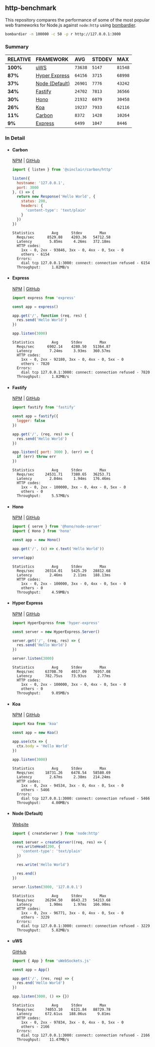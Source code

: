 ## http-benchmark

This repository compares the performance of some of the most popular web frameworks for Node.js against `node:http` using [bombardier](https://github.com/codesenberg/bombardier).

```bash
bombardier -n 100000 -c 50 -p r http://127.0.0.1:3000
```

### Summary

| RELATIVE | FRAMEWORK | AVG | STDDEV | MAX |
| :--- | :--- | :--- | :--- | :--- |
| **100%** | [uWS](#uws) | `73638` | `5147` | `81548` |
| **87%** | [Hyper Express](#hyper-express) | `64156` | `3715` | `68998` |
| **37%** | [Node (Default)](#node-default) | `26901` | `7776` | `43242` |
| **34%** | [Fastify](#fastify) | `24702` | `7813` | `36566` |
| **30%** | [Hono](#hono) | `21932` | `6079` | `30458` |
| **26%** | [Koa](#koa) | `19237` | `7933` | `62116` |
| **11%** | [Carbon](#carbon) | `8372` | `1428` | `10264` |
| **9%** | [Express](#express) | `6499` | `1047` | `8446` |


### In Detail

- #### Carbon
  [NPM](https://npmjs.com/@sinclair/carbon) | [GitHub](https://github.com/sinclairzx81/carbon)
  ```js
  import { listen } from '@sinclair/carbon/http'

  listen({
    hostname: '127.0.0.1',
    port: 3000
  }, () => {
    return new Response('Hello World', {
      status: 200,
      headers: {
        'content-type': 'text/plain'
      }
    })
  })
  ```

  ```
  Statistics        Avg      Stdev        Max
    Reqs/sec      8529.88    4203.36   54712.58
    Latency        5.85ms     4.26ms   372.18ms
    HTTP codes:
      1xx - 0, 2xx - 93846, 3xx - 0, 4xx - 0, 5xx - 0
      others - 6154
    Errors:
      dial tcp 127.0.0.1:3000: connect: connection refused - 6154
    Throughput:     1.82MB/s
  ```

- #### Express
  [NPM](https://npmjs.com/express) | [GitHub](https://github.com/expressjs/express)
  ```js
  import express from 'express'

  const app = express()

  app.get('/', function (req, res) {
    res.send('Hello World')
  })

  app.listen(3000)
  ```

  ```
  Statistics        Avg      Stdev        Max
    Reqs/sec      6902.14    4280.50   51364.87
    Latency        7.24ms     3.93ms   360.57ms
    HTTP codes:
      1xx - 0, 2xx - 92180, 3xx - 0, 4xx - 0, 5xx - 0
      others - 7820
    Errors:
      dial tcp 127.0.0.1:3000: connect: connection refused - 7820
    Throughput:     1.82MB/s
  ```

- #### Fastify
  [NPM](https://npmjs.com/fastify) | [GitHub](https://github.com/fastify/fastify)
  ```js
  import fastify from 'fastify'

  const app = fastify({
    logger: false
  })

  app.get('/', (req, res) => {
    res.send('Hello World')
  })

  app.listen({ port: 3000 }, (err) => {
    if (err) throw err
  })
  ```

  ```
  Statistics        Avg      Stdev        Max
    Reqs/sec     24531.71    7380.65   36253.71
    Latency        2.04ms     1.94ms   176.46ms
    HTTP codes:
      1xx - 0, 2xx - 100000, 3xx - 0, 4xx - 0, 5xx - 0
      others - 0
    Throughput:     5.57MB/s
  ```

- #### Hono
  [NPM](https://npmjs.com/hono) | [GitHub](https://github.com/honojs/hono)
  ```js
  import { serve } from '@hono/node-server'
  import { Hono } from 'hono'

  const app = new Hono()

  app.get('/', (c) => c.text('Hello World'))

  serve(app)
  ```

  ```
  Statistics        Avg      Stdev        Max
    Reqs/sec     20314.01    5425.29   28812.68
    Latency        2.46ms     2.11ms   188.13ms
    HTTP codes:
      1xx - 0, 2xx - 100000, 3xx - 0, 4xx - 0, 5xx - 0
      others - 0
    Throughput:     4.59MB/s
  ```

- #### Hyper Express
  [NPM](https://npmjs.com/hyper-express) | [GitHub](https://github.com/kartikk221/hyper-express)
  ```js
  import HyperExpress from 'hyper-express'

  const server = new HyperExpress.Server()

  server.get('/', (req, res) => {
    res.send('Hello World')
  })

  server.listen(3000)
  ```

  ```
  Statistics        Avg      Stdev        Max
    Reqs/sec     63708.70    4017.09   76957.08
    Latency      782.75us    73.93us     2.77ms
    HTTP codes:
      1xx - 0, 2xx - 100000, 3xx - 0, 4xx - 0, 5xx - 0
      others - 0
    Throughput:     9.05MB/s
  ```

- #### Koa
  [NPM](https://npmjs.com/koa) | [GitHub](https://github.com/koajs/koa)
  ```js
  import Koa from 'koa'

  const app = new Koa()

  app.use(ctx => {
    ctx.body = 'Hello World'
  })

  app.listen(3000)
  ```

  ```
  Statistics        Avg      Stdev        Max
    Reqs/sec     18731.26    6478.54   58580.69
    Latency        2.67ms     2.38ms   214.24ms
    HTTP codes:
      1xx - 0, 2xx - 94534, 3xx - 0, 4xx - 0, 5xx - 0
      others - 5466
    Errors:
      dial tcp 127.0.0.1:3000: connect: connection refused - 5466
    Throughput:     4.00MB/s
  ```

- #### Node (Default)
  [Website](https://nodejs.org/api/http.html)
  ```js
  import { createServer } from 'node:http'

  const server = createServer((req, res) => {
    res.writeHead(200, {
      'content-type': 'text/plain'
    })

    res.write('Hello World')

    res.end()
  })

  server.listen(3000, '127.0.0.1')
  ```

  ```
  Statistics        Avg      Stdev        Max
    Reqs/sec     26294.50    8643.23   54213.68
    Latency        1.90ms     1.97ms   166.90ms
    HTTP codes:
      1xx - 0, 2xx - 96771, 3xx - 0, 4xx - 0, 5xx - 0
      others - 3229
    Errors:
      dial tcp 127.0.0.1:3000: connect: connection refused - 3229
    Throughput:     5.82MB/s
  ```

- #### uWS
  [GitHub](https://github.com/uNetworking/uWebSockets.js)
  ```js
  import { App } from 'uWebSockets.js'

  const app = App()

  app.get('/', (res, req) => {
    res.end('Hello World')
  })

  app.listen(3000, () => {})
  ```

  ```
  Statistics        Avg      Stdev        Max
    Reqs/sec     74053.10    6121.84   88729.78
    Latency      672.61us   188.06us     9.81ms
    HTTP codes:
      1xx - 0, 2xx - 97834, 3xx - 0, 4xx - 0, 5xx - 0
      others - 2166
    Errors:
      dial tcp 127.0.0.1:3000: connect: connection refused - 2166
    Throughput:    11.47MB/s
  ```


